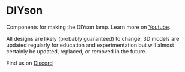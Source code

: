 # DIYson
Components for making the DIYson lamp. Learn more on [Youtube](https://www.youtube.com/channel/UCvnxvXWYcOlmhRFvZ_ISP8g).

All designs are likely (probably guaranteed) to change. 3D models are updated regularly for education and experimentation but will almost certainly be updated, replaced, or removed in the future.

Find us on [Discord](https://discord.gg/B43ZVcBme4)
